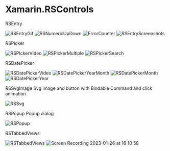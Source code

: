 # Xamarin.RSControls

RSEntry 

![RSEntryGif](https://user-images.githubusercontent.com/50323773/214627247-7a8b6c95-0269-4972-b529-4c5d8683783f.gif)
![RSNumericUpDown](https://user-images.githubusercontent.com/50323773/214853497-be1e7982-8349-44e0-89d0-a81ef561b72c.gif)
![ErrorCounter](https://user-images.githubusercontent.com/50323773/214630413-a16ac8d1-593e-49be-bbfd-36b99b5906e9.gif)
![RSEntryScreenshots](https://user-images.githubusercontent.com/50323773/214616459-c4b361b4-04a9-415a-b0b4-72e6d0689b95.jpg)

RSPicker 

![RSPIckerVideo](https://user-images.githubusercontent.com/50323773/214634619-b408c8ab-d999-468d-abee-52e685f89bc0.gif)
![RSPickerMultiple](https://user-images.githubusercontent.com/50323773/214636836-a6baeedf-15d9-4431-851c-32f6883fa470.gif)
![RSPickerSearch](https://user-images.githubusercontent.com/50323773/214838423-18aae527-62f9-4bff-8411-693d7a163eb2.gif)

RSDatePicker

![RSDatePickerVideo](https://user-images.githubusercontent.com/50323773/214848149-6d3b79e3-2a7d-41bb-9f7f-28524418be48.gif)
![RSDatePickerYearMonth](https://user-images.githubusercontent.com/50323773/214847357-ddf5a937-1f69-47c6-b75d-4da97bd8e9b8.gif)
![RSDatePickerMonth](https://user-images.githubusercontent.com/50323773/214847600-67f6f0aa-fbc3-4c7e-be3b-1804950d756a.gif)
![RSDatePickerYear](https://user-images.githubusercontent.com/50323773/214847795-3f28e249-7405-485a-b4fe-638423974057.gif)


RSSvgImage Svg image and button with Bindable Command and click animation

![RSSvg](https://user-images.githubusercontent.com/50323773/214857819-7bfe7cd4-b986-4af3-ba69-350098c18d9b.gif)

RSPopup Popup dialog 

![RSPopup](https://user-images.githubusercontent.com/50323773/214862677-21ab5e35-c591-43af-8581-a1b2d46d8b50.gif)


RSTabbedViews

![RSTabbedViews](https://user-images.githubusercontent.com/50323773/214864724-6b1dd628-a95a-4535-a843-7486d0e1de1e.gif)
![Screen Recording 2023-01-26 at 16 10 58](https://user-images.githubusercontent.com/50323773/214873352-6c666758-505e-49d9-9dd5-2697a44f32b4.gif)

